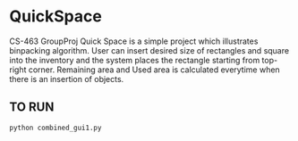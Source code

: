 # QuickSpace
CS-463 GroupProj
Quick Space is a simple project which illustrates binpacking algorithm. User can insert desired size of rectangles and square 
into the inventory and the system places the rectangle starting from top-right corner. Remaining area and Used area is calculated
everytime when there is an insertion of objects.

## TO RUN

```ssh
python combined_gui1.py
```
